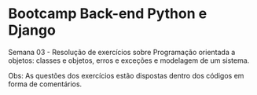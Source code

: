 # Bootcamp Back-end Python e Django

Semana 03 - Resolução de exercícios sobre Programação orientada a objetos: classes e objetos, erros e exceções e modelagem de um sistema. <br>

Obs: As questões dos exercícios estão dispostas dentro dos códigos em forma de comentários.
